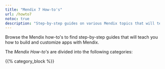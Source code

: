 ```yaml
---
title: "Mendix 7 How-to's"
url: /howto7
notoc: true
description: "Step-by-step guides on various Mendix topics that will teach you how to build and customize apps."
---
```


Browse the Mendix how-to's to find step-by-step guides that will teach you how to build and customize apps with Mendix.

The *Mendix How-to's* are divided into the following categories:

{{% category_block %}}
